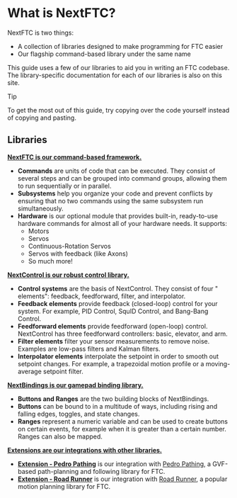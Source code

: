# What is NextFTC?

NextFTC is two things:

- A collection of libraries designed to make programming for FTC easier
- Our flagship command-based library under the same name

This guide uses a few of our libraries to aid you in writing an FTC codebase.
The library-specific documentation for
each of our libraries is also on this site.

> [!TIP]
> To get the most out of this guide, try copying over the code yourself
> instead of copying and pasting.

## Libraries

[**NextFTC is our command-based framework.**](/nextftc)

- **Commands** are units of code that can be executed. They consist of several
  steps and can be grouped into command
  groups, allowing them to run sequentially or in parallel.
- **Subsystems** help you organize your code and prevent conflicts by ensuring
  that no two commands using the same
  subsystem run simultaneously.
- **Hardware** is our optional module that provides built-in, ready-to-use
  hardware commands for almost all of your
  hardware needs. It supports:
    - Motors
    - Servos
    - Continuous-Rotation Servos
    - Servos with feedback (like Axons)
    - So much more!

[**NextControl is our robust control library.**](/control)

- **Control systems** are the basis of NextControl. They consist of four "
  elements": feedback, feedforward, filter,
  and interpolator.
- **Feedback elements** provide feedback (closed-loop) control for your system.
  For example, PID Control, SquID
  Control, and
  Bang-Bang Control.
- **Feedforward elements** provide feedforward (open-loop) control. NextControl
  has three feedforward controllers:
  basic, elevator, and arm.
- **Filter elements** filter your sensor measurements to remove noise. Examples
  are low-pass filters and Kalman filters.
- **Interpolator elements** interpolate the setpoint in order to smooth out
  setpoint changes. For example, a
  trapezoidal motion profile or a moving-average setpoint filter.

[**NextBindings is our gamepad binding library.**](/bindings)

- **Buttons and Ranges** are the two building blocks of NextBindings.
- **Buttons** can be bound to in a multitude of ways, including rising and
  falling edges, toggles, and state changes.
- **Ranges** represent a numeric variable and can be used to create buttons on
  certain events, for example when it is greater than a certain number. Ranges
  can also be mapped.

[**Extensions are our integrations with other libraries.**](/extensions)

- [**Extension - Pedro Pathing**](/extensions/pedro) is our integration with
  [Pedro Pathing](https://pedropathing.com), a GVF-based path-planning and 
  following library for FTC.
- [**Extension - Road Runner**](/extensions/roadrunner) is our integration with
  [Road Runner](https://rr.brott.dev/), a popular motion planning library for FTC.